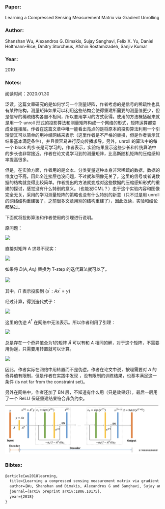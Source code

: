 ### Paper:

Learning a Compressed Sensing Measurement Matrix via Gradient Unrolling

### Author:

Shanshan Wu, Alexandros G. Dimakis, Sujay Sanghavi, Felix X. Yu, Daniel Holtmann-Rice, Dmitry Storcheus, Afshin Rostamizadeh, Sanjiv Kumar

### Year:

2019

### Notes:

阅读时间：2020.01.30

泛读。这篇文章研究的是如何学习一个测量矩阵，作者考虑的是信号的稀疏性也具有某种结构，测量矩阵如果可以利用这些结构会使得重建所需要的测量值更少，但是信号的稀疏结构各自不相同，所以要用学习的方式获得。使用的方法概括起来就是用一个 unroll 形式的投影算法和测量矩阵构成一个网络的形式，矩阵运算都变成全连接层。作者在这篇文章中唯一能看出亮点的是将原本的投影算法利用一个引理使其可以简单的用神经网络来表示（这里作者是不严格的替换，但是作者表示其结果基本满足条件），并且很容易进行反向传播求导。另外，unroll 的算法中的每一个 block 的步长是可学习的，作者表示，实验结果显示这些步长和传统算法中的步长也非常接近。作者在论文说学习到的测量矩阵，比高斯随机矩阵的压缩感知率提高很多。

但是，在实验方面，作者用的是文本、分类变量这种本身非常稀疏的数据，数据的维度也不高，因此全连接层也没问题，不过就和图像无关了。这里的信号或者说数据的结构就变得比较简单。作者提出的方法就变成对这些数据的压缩感知形式的重建的探讨，感觉没有什么特别的意义。（也能发ICML？）由于这个实验内容和图像完全无关，采用的学习测量矩阵的策略也没有什么特别的新意（只不过是用 unroll 的网络结构重建罢了，之前很多文章用别的结构重建了），因此泛读，实验和结论都略过。

下面就将投影算法和作者使用的引理进行说明。

原问题：

<img src="http://latex.codecogs.com/svg.latex? D(A, y):=\arg \min _{x^{\prime} \in \mathbb{R}^{d}}\left\|x^{\prime}\right\|_{1} \quad \text { s.t. } A x^{\prime}=y" border="0"/>

直接对矩阵 A 求导不现实：

<img src="http://latex.codecogs.com/svg.latex? \min _{A \in \mathbb{R}^{m \times d}} f(A), \text { where } f(A):=\sum_{i=1}^{n}\left\|x_{i}-D\left(A, A x_{i}\right)\right\|_{2}^{2}" border="0"/>

如果将 $D(A,Ax_i)$ 替换为 T-step 的迭代算法就可以了。

<img src="http://latex.codecogs.com/svg.latex? x^{(t+1)}=\Pi\left(x^{(t)}-\alpha_{t} g^{(t)}\right), \text { where } g^{(t)}=\operatorname{sign}\left(x^{(t)}\right)" border="0"/>

其中，$\Pi$ 表示投影到 $\left\{x^{\prime}: A x^{\prime}=y\right\}$

经过计算，得到迭代式子：

<img src="http://latex.codecogs.com/svg.latex? x^{(t+1)}=x^{(t)}-\alpha_{t}\left(I-A^{\dagger} A\right) \operatorname{sign}\left(x^{(t)}\right)" border="0"/>

这里的伪逆 $A^{\dagger}$ 在网络中无法表示。所以作者利用了引理：

<img src="http://latex.codecogs.com/svg.latex? \begin{array}{ll}{P_{1}:} & {\min _{x^{\prime} \in \mathbb{R}^{d}}\left\|x^{\prime}\right\|_{1} \quad \text { s.t. } A x^{\prime}=A x} \\ {P_{2}:} & {\min _{x^{\prime} \in \mathbb{R}^{d}}\left\|x^{\prime}\right\|_{1} \quad \text { s.t. } \tilde{A} x^{\prime}=\tilde{A} x}\end{array}" border="0"/>

总是存在一个奇异值全为1的矩阵 $\tilde{A}$ 可以有和 $A$ 相同的解，对于这个矩阵，不需要用伪逆，只需要用转置就可以计算。

<img src="http://latex.codecogs.com/svg.latex? x^{(t+1)}=x^{(t)}-\alpha_{t}\left(I-\tilde{A}^{T} \tilde{A}\right) \operatorname{sign}\left(x^{(t)}\right), \quad x^{(1)}=\tilde{A}^{T} \tilde{A} x" border="0"/>

因此，作者实际在网络中用转置而不是伪逆，作者在论文中说，按理需要对 $A$ 的奇异值有限制，但是作者在实践中发现 ，没有限制的训练结果，也基本满足这一条件 (is not far from the constraint set)。

另外在网络中，作者还加了 BN 层，不知道有什么用（只是效果好），最后一层用了一个 ReLU 保证重建结果符合非负约束。

<img src="https://raw.githubusercontent.com/Theodore-PKU/pictures/master/%E6%88%AA%E5%B1%8F2020-01-30%E4%B8%8A%E5%8D%8811.58.17.png"/>

### Bibtex:

```latex
@article{wu2018learning,
  title={Learning a compressed sensing measurement matrix via gradient unrolling},
  author={Wu, Shanshan and Dimakis, Alexandros G and Sanghavi, Sujay and Yu, Felix X and Holtmann-Rice, Daniel and Storcheus, Dmitry and Rostamizadeh, Afshin and Kumar, Sanjiv},
  journal={arXiv preprint arXiv:1806.10175},
  year={2018}
}
```

